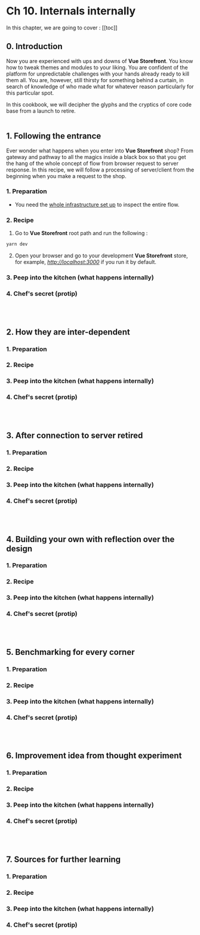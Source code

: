 # Ch 10. Internals internally


In this chapter, we are going to cover : 
[[toc]]

## 0. Introduction
Now you are experienced with ups and downs of **Vue Storefront**. You know how to tweak themes and modules to your liking. You are confident of the platform for unpredictable challenges with your hands already ready to kill them all. You are, however, still thirsty for something behind a curtain, in search of knowledge of who made what for whatever reason particularly for this particular spot. 

In this cookbook, we will decipher the glyphs and the cryptics of core code base from a launch to retire. 
<br />
<br />

## 1. Following the entrance
Ever wonder what happens when you enter into **Vue Storefront** shop? From gateway and pathway to all the magics inside a black box so that you get the hang of the whole concept of flow from browser request to server response. In this recipe, we will follow a processing of server/client from the beginning when you make a request to the shop. 


### 1. Preparation
- You need the [whole infrastructure set up](/guide/cookbook/setup) to inspect the entire flow. 

### 2. Recipe

1. Go to **Vue Storefront** root path and run the following : 
```bash
yarn dev
```

2. Open your browser and go to your development **Vue Storefront** store, for example, [_http://localhost:3000_](http://localhost:3010) if you run it by default.

### 3. Peep into the kitchen (what happens internally)
### 4. Chef's secret (protip)
<br />
<br />

## 2. How they are inter-dependent

### 1. Preparation
### 2. Recipe
### 3. Peep into the kitchen (what happens internally)
### 4. Chef's secret (protip)
<br />
<br />

## 3. After connection to server retired

### 1. Preparation
### 2. Recipe
### 3. Peep into the kitchen (what happens internally)
### 4. Chef's secret (protip)
<br />
<br />

## 4. Building your own with reflection over the design

### 1. Preparation
### 2. Recipe
### 3. Peep into the kitchen (what happens internally)
### 4. Chef's secret (protip)
<br />
<br />

## 5. Benchmarking for every corner

### 1. Preparation
### 2. Recipe
### 3. Peep into the kitchen (what happens internally)
### 4. Chef's secret (protip)
<br />
<br />

## 6. Improvement idea from thought experiment

### 1. Preparation
### 2. Recipe
### 3. Peep into the kitchen (what happens internally)
### 4. Chef's secret (protip)
<br />
<br />

## 7. Sources for further learning


### 1. Preparation
### 2. Recipe
### 3. Peep into the kitchen (what happens internally)
### 4. Chef's secret (protip)
<br />
<br />